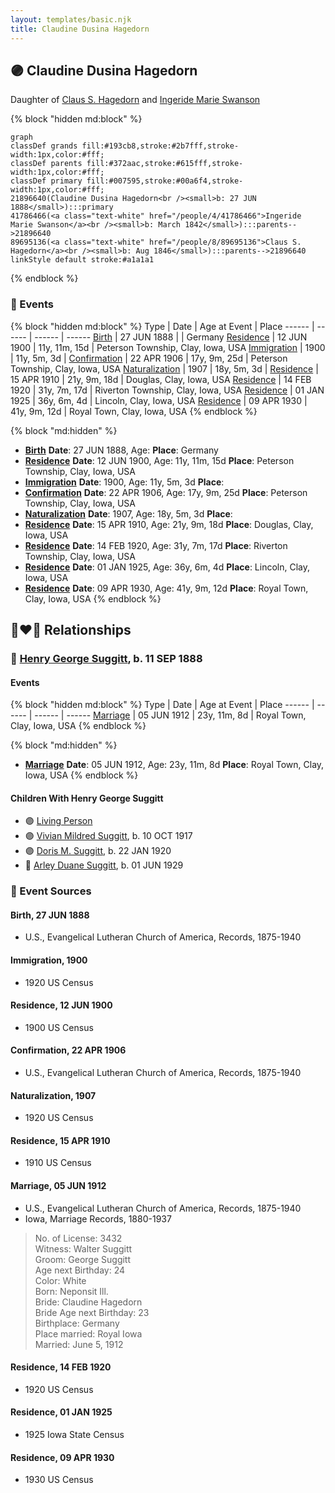 ```yaml
---
layout: templates/basic.njk
title: Claudine Dusina Hagedorn
---
```

## 🟣 Claudine Dusina Hagedorn

Daughter of [Claus S. Hagedorn](/people/8/89695136) and [Ingeride Marie Swanson](/people/4/41786466)

{% block "hidden md:block" %}
```mermaid
graph
classDef grands fill:#193cb8,stroke:#2b7fff,stroke-width:1px,color:#fff;
classDef parents fill:#372aac,stroke:#615fff,stroke-width:1px,color:#fff;
classDef primary fill:#007595,stroke:#00a6f4,stroke-width:1px,color:#fff;
21896640(Claudine Dusina Hagedorn<br /><small>b: 27 JUN 1888</small>):::primary
41786466(<a class="text-white" href="/people/4/41786466">Ingeride Marie Swanson</a><br /><small>b: March 1842</small>):::parents-->21896640
89695136(<a class="text-white" href="/people/8/89695136">Claus S. Hagedorn</a><br /><small>b: Aug 1846</small>):::parents-->21896640
linkStyle default stroke:#a1a1a1
```
{% endblock %}

### 📆 Events

{% block "hidden md:block" %}
Type | Date | Age at Event | Place
------ | ------ | ------ | ------
[Birth](#event-event-3) | 27 JUN 1888 |  | Germany
[Residence](#event-event-0) | 12 JUN 1900 | 11y, 11m, 15d | Peterson Township, Clay, Iowa, USA
[Immigration](#event-event-1) | 1900 | 11y, 5m, 3d |
[Confirmation](#event-event-2) | 22 APR 1906 | 17y, 9m, 25d | Peterson Township, Clay, Iowa, USA
[Naturalization](#event-event-3) | 1907 | 18y, 5m, 3d |
[Residence](#event-event-4) | 15 APR 1910 | 21y, 9m, 18d | Douglas, Clay, Iowa, USA
[Residence](#event-event-5) | 14 FEB 1920 | 31y, 7m, 17d | Riverton Township, Clay, Iowa, USA
[Residence](#event-event-6) | 01 JAN 1925 | 36y, 6m, 4d | Lincoln, Clay, Iowa, USA
[Residence](#event-event-7) | 09 APR 1930 | 41y, 9m, 12d | Royal Town, Clay, Iowa, USA
{% endblock %}

{% block "md:hidden" %}
- **[Birth](#event-event-3)**
**Date**: 27 JUN 1888, Age:
**Place**: Germany
- **[Residence](#event-event-0)**
**Date**: 12 JUN 1900, Age: 11y, 11m, 15d
**Place**: Peterson Township, Clay, Iowa, USA
- **[Immigration](#event-event-1)**
**Date**: 1900, Age: 11y, 5m, 3d
**Place**:
- **[Confirmation](#event-event-2)**
**Date**: 22 APR 1906, Age: 17y, 9m, 25d
**Place**: Peterson Township, Clay, Iowa, USA
- **[Naturalization](#event-event-3)**
**Date**: 1907, Age: 18y, 5m, 3d
**Place**:
- **[Residence](#event-event-4)**
**Date**: 15 APR 1910, Age: 21y, 9m, 18d
**Place**: Douglas, Clay, Iowa, USA
- **[Residence](#event-event-5)**
**Date**: 14 FEB 1920, Age: 31y, 7m, 17d
**Place**: Riverton Township, Clay, Iowa, USA
- **[Residence](#event-event-6)**
**Date**: 01 JAN 1925, Age: 36y, 6m, 4d
**Place**: Lincoln, Clay, Iowa, USA
- **[Residence](#event-event-7)**
**Date**: 09 APR 1930, Age: 41y, 9m, 12d
**Place**: Royal Town, Clay, Iowa, USA
{% endblock %}

## 👩‍❤️‍👨 Relationships

### 🔵 [Henry George Suggitt](/people/7/7271894), b. 11 SEP 1888

#### Events

{% block "hidden md:block" %}
Type | Date | Age at Event | Place
------ | ------ | ------ | ------
[Marriage](#event-family-0-event-0) | 05 JUN 1912 | 23y, 11m, 8d | Royal Town, Clay, Iowa, USA
{% endblock %}

{% block "md:hidden" %}
- **[Marriage](#event-family-0-event-0)**
**Date**: 05 JUN 1912, Age: 23y, 11m, 8d
**Place**: Royal Town, Clay, Iowa, USA
{% endblock %}

#### Children With Henry George Suggitt
* 🟣 [Living Person](/people/4/4805871)
* 🟣 [Vivian Mildred Suggitt](/people/9/90213536), b. 10 OCT 1917
* 🟣 [Doris M. Suggitt](/people/6/62856138), b. 22 JAN 1920
* 🔵 [Arley Duane Suggitt](/people/9/91694885), b. 01 JUN 1929
### 📰 Event Sources

#### <a id="event-event-3"></a> Birth, 27 JUN 1888
* U.S., Evangelical Lutheran Church of America, Records, 1875-1940

#### <a id="event-event-1"></a> Immigration, 1900
* 1920 US Census

#### <a id="event-event-0"></a> Residence, 12 JUN 1900
* 1900 US Census

#### <a id="event-event-2"></a> Confirmation, 22 APR 1906
* U.S., Evangelical Lutheran Church of America, Records, 1875-1940

#### <a id="event-event-3"></a> Naturalization, 1907
* 1920 US Census

#### <a id="event-event-4"></a> Residence, 15 APR 1910
* 1910 US Census

#### <a id="event-family-0-event-0"></a> Marriage, 05 JUN 1912
* U.S., Evangelical Lutheran Church of America, Records, 1875-1940
* Iowa, Marriage Records, 1880-1937
>   
  > No. of License: 3432  
  > Witness: Walter Suggitt  
  > Groom: George Suggitt  
  > Age next Birthday: 24  
  > Color: White  
  > Born: Neponsit Ill.  
  > Bride: Claudine Hagedorn  
  > Bride Age next Birthday: 23  
  > Birthplace: Germany  
  > Place married: Royal Iowa  
  > Married: June 5, 1912

#### <a id="event-event-5"></a> Residence, 14 FEB 1920
* 1920 US Census

#### <a id="event-event-6"></a> Residence, 01 JAN 1925
* 1925 Iowa State Census
#### <a id="event-event-7"></a> Residence, 09 APR 1930
* 1930 US Census

